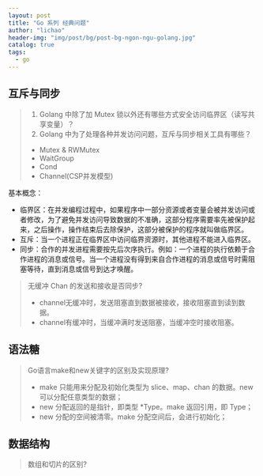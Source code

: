 ```yaml
---
layout: post
title: "Go 系列 经典问题"
author: "lichao"
header-img: "img/post/bg/post-bg-ngon-ngu-golang.jpg"
catalog: true
tags:
  - go
---
```


## 互斥与同步
> 1. Golang 中除了加 Mutex 锁以外还有哪些方式安全访问临界区（读写共享变量）？
> 2. Golang 中为了处理各种并发访问问题，互斥与同步相关工具有哪些？
> 
> - Mutex & RWMutex
> - WaitGroup
> - Cond
> - Channel(CSP并发模型)

基本概念：
* 临界区：在并发编程过程中，如果程序中一部分资源或者变量会被并发访问或者修改，为了避免并发访问导致数据的不准确，这部分程序需要率先被保护起来，之后操作，操作结束后去除保护，这部分被保护的程序就叫做临界区。
* 互斥：当一个进程正在临界区中访问临界资源时，其他进程不能进入临界区。
* 同步：合作的并发进程需要按先后次序执行。例如：一个进程的执行依赖于合作进程的消息或信号。当一个进程没有得到来自合作进程的消息或信号时需阻塞等待，直到消息或信号到达才唤醒。

[](https://zhuanlan.zhihu.com/p/115262475)


> 无缓冲 Chan 的发送和接收是否同步?
> - channel无缓冲时，发送阻塞直到数据被接收，接收阻塞直到读到数据。
> - channel有缓冲时，当缓冲满时发送阻塞，当缓冲空时接收阻塞。

## 语法糖
> Go语言make和new关键字的区别及实现原理?
> - make 只能用来分配及初始化类型为 slice、map、chan 的数据。new 可以分配任意类型的数据；
> - new 分配返回的是指针，即类型 *Type。make 返回引用，即 Type；
> - new 分配的空间被清零。make 分配空间后，会进行初始化；

## 数据结构

> 数组和切片的区别?




